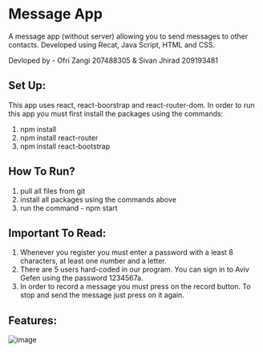 # Message App

A message app (without server) allowing you to send messages to other contacts. Developed using Recat, Java Script, HTML and CSS.

Devloped by - Ofri Zangi 207488305 & Sivan Jhirad 209193481

## Set Up:
This app uses react, react-boorstrap and react-router-dom.
In order to run this app you must first install the packages using the commands:
1. npm install
2. npm install react-router
3. npm install react-bootstrap

## How To Run?
1. pull all files from git
2. install all packages using the commands above
3. run the command - npm start

## Important To Read:
1. Whenever you register you must enter a password with a least 8 characters, at least one number and a letter.
2. There are 5 users hard-coded in our program. You can sign in to Aviv Gefen using the password 1234567a.
3. In order to record a message you must press on the record button. To stop and send the message just press on it again.

## Features:

![image](https://user-images.githubusercontent.com/88827751/164992979-252003bb-4068-42c5-93f2-2fb682272f35.png)



